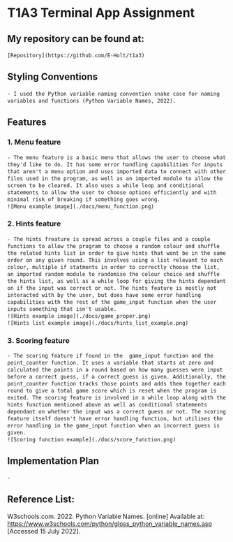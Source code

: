 # T1A3 Terminal App Assignment

## My repository can be found at:
    [Repository](https://github.com/E-Holt/t1a3)

## Styling Conventions
    - I used the Python variable naming convention snake case for naming variables and functions (Python Variable Names, 2022).

## Features
### 1. Menu feature
    - The menu feature is a basic menu that allows the user to choose what they'd like to do. It has some error handling capabilities for inputs that aren't a menu option and uses imported data to connect with other files used in the program, as well as an imported module to allow the screen to be cleared. It also uses a while loop and conditional statements to allow the user to choose options efficiently and with minimal risk of breaking if something goes wrong. 
    ![Menu example image](./docs/menu_function.png)

### 2. Hints feature
    - The hints freature is spread across a couple files and a couple functions to allow the program to choose a random colour and shuffle the related hints list in order to give hints that wont be in the same order on any given round. This involves using a list relevant to each colour, multiple if statments in order to correctly choose the list, an imported random module to randomise the colour choice and shuffle the hints list, as well as a while loop for giving the hints dependant on if the input was correct or not. The hints feature is mostly not interacted with by the user, but does have some error handling capabilities with the rest of the game_input function when the user inputs something that isn't usable.
    ![Hints example image](./docs/game_proper.png)
    ![Hints list example image](./docs/hints_list_example.png)

### 3. Scoring feature
    - The scoring feature if found in the  game_input function and the point_counter function. It uses a variable that starts at zero and calculated the points in a round based on how many guesses were input before a correct guess, if a correct guess is given. Additionally, the point_counter function tracks those points and adds them together each round to give a total game score which is reset when the program is exited. The scoring feature is involved in a while loop along with the hints function mentioned above as well as conditional statements dependant on whether the input was a correct guess or not. The scoring feature itself doesn't have error handling function, but utilises the error handling in the game_input function when an incorrect guess is given. 
    ![Scoring function example](./docs/score_function.png)

## Implementation Plan
    - 



## Reference List:

W3schools.com. 2022. Python Variable Names. [online] Available at: <https://www.w3schools.com/python/gloss_python_variable_names.asp> [Accessed 15 July 2022].